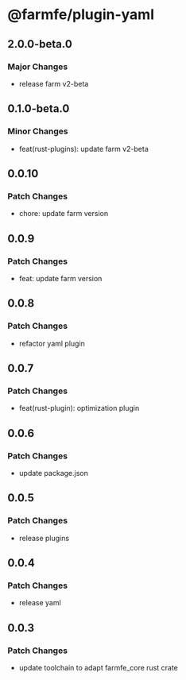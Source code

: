 # @farmfe/plugin-yaml

## 2.0.0-beta.0

### Major Changes

- release farm v2-beta

## 0.1.0-beta.0

### Minor Changes

- feat(rust-plugins): update farm v2-beta

## 0.0.10

### Patch Changes

- chore: update farm version

## 0.0.9

### Patch Changes

- feat: update farm version

## 0.0.8

### Patch Changes

- refactor yaml plugin

## 0.0.7

### Patch Changes

- feat(rust-plugin): optimization plugin

## 0.0.6

### Patch Changes

- update package.json

## 0.0.5

### Patch Changes

- release plugins

## 0.0.4

### Patch Changes

- release yaml

## 0.0.3

### Patch Changes

- update toolchain to adapt farmfe_core rust crate
